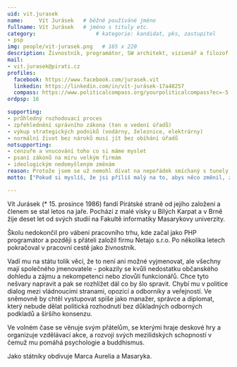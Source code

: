 ```yaml
---
uid: vit.jurasek
name:     Vít Jurásek  	# běžně používáné jméno
fullname: Vít Jurásek  	# jméno s tituly etc.
category:                 	# kategorie: kandidat, pks, zastupitel
- psp
img: people/vit-jurasek.png   # 165 x 220
description: Živnostník, programátor, SW architekt, vizionář a filozof  	# kratký popis, max 160 znaků
mail:
- vit.jurasek@pirati.cz
profiles:  
  facebook: https://www.facebook.com/jurasek.vit
  linkedin: https://linkedin.com/in/vít-jurásek-17a48257
  compass: https://www.politicalcompass.org/yourpoliticalcompass?ec=-5.63&soc=-2.15
ordpsp: 16

supporting:
- průhledný rozhodovací proces
- zpřehlednění správního zákona (ten o vedení úřadů)
- výkup strategických podniků (vodárny, železnice, elektrárny)
- normální život bez nároků musí jít bez obíhání úřadů
notsupporting:
- cenzuře a vnucování toho co si máme myslet
- psaní zákonů na míru velkým firmám
- ideologickým nedomyšleným změnám
reason: Protože jsem se už nemohl dívat na nepořádek smíchaný s tunely, kam se slušný člověk bojí jen podívat. A protože jsem našel stranu, které věřím, že mi pomůže to změnit.
motto: ["Pokud si myslíš, že jsi příliš malý na to, abys něco změnil, zkus spát v místnosti s komárem.", "Dalai Lama XIV"]

---
```


Vít Jurásek (* 15. prosince 1986) fandí Pirátské straně od jejího založení a členem se stal letos na jaře. Pochází z malé vísky u Bílých Karpat a v Brně žije deset let od svých studií na Fakultě informatiky Masarykovy univerzity.

Školu nedokončil pro vábení pracovního trhu, kde začal jako PHP programátor a později s přáteli založil firmu Netajo s.r.o. Po několika letech pokračoval v pracovní cestě jako živnostník.

Vadí mu na státu tolik věcí, že to není ani možné vyjmenovat, ale všechny mají společného jmenovatele - pokazily se kvůli nedostatku občanského dohledu a zájmu a nekompetenci nebo zlovůli funkcionářů. Chce tyto nešvary napravit a pak se rozhlížet dál co by šlo spravit. Chybí mu v politice dialog mezi vládnoucími stranami, opozicí a odborníky a veřejností. Ve sněmovně by chtěl vystupovat spíše jako manažer, správce a diplomat, který nebude dělat politická rozhodnutí bez důkladných odborných podkladů a širšího konsenzu.

Ve volném čase se věnuje svým přátelům, se kterými hraje deskové hry a organizuje vzdělávací akce, a rozvoji svých mezilidských schopností v čemuž mu pomáhá psychologie a buddhismus.

Jako státníky obdivuje Marca Aurelia a Masaryka.
